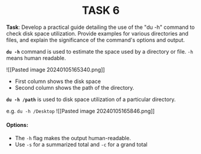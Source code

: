 <center><h1>TASK 6</h1></center>

**Task**: Develop a practical guide detailing the use of the "du -h" command to check disk space utilization. Provide examples for various directories and files, and explain the significance of the command's options and output.

**`du -h`** command is used to estimate the space used by a directory or file. `-h` means human readable.

![[Pasted image 20240105165340.png]]
- First column shows the disk space
- Second column shows the path of the directory.

 **`du -h /path`** is used to disk space utilization of a particular directory.

e.g. `du -h /Desktop`
![[Pasted image 20240105165846.png]]
#### **Options:** 
- The `-h` flag makes the output human-readable.
- Use `-s` for a summarized total and `-c` for a grand total